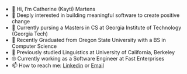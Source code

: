 - 👋 Hi, I’m Catherine (Kayti) Martens 
- 🧠 Deeply interested in building meaningful software to create positive change
- 📖 Currently pursing a Masters in CS at Georgia Institute of Technology (Georgia Tech)
- 🌱 Recently Graduated from Oregon State University with a BS in Computer Science 
- 🍎 Previously studied Linguistics at University of California, Berkeley
- 🤓 Currently working as a Software Engineer at Fast Enterprises
- 📫 How to reach me: [Linkedin](https://www.linkedin.com/in/catherine-martens/) or [Email](kaytimartens@gmail.com)


